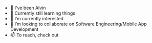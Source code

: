 - 👋 I've been Alvin
- 👀 Currently still learning things
- 🌱 I’m currently interested
- 💞️ I’m looking to collaborate on Software Engineering/Mobile App Development
- 📫 To reach, check out

<!---
aqnalvn/aqnalvn is a ✨ special ✨ repository because its `README.md` (this file) appears on your GitHub profile.
You can click the Preview link to take a look at your changes.
--->
